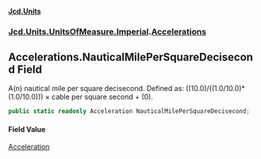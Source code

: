#### [Jcd.Units](index.md 'index')
### [Jcd.Units.UnitsOfMeasure.Imperial](Jcd.Units.UnitsOfMeasure.Imperial.md 'Jcd.Units.UnitsOfMeasure.Imperial').[Accelerations](Accelerations.md 'Jcd.Units.UnitsOfMeasure.Imperial.Accelerations')

## Accelerations.NauticalMilePerSquareDecisecond Field

A(n) nautical mile per square decisecond. Defined as: ((10.0)/((1.0/10.0)*(1.0/10.0))) × cable per square second + (0).

```csharp
public static readonly Acceleration NauticalMilePerSquareDecisecond;
```

#### Field Value
[Acceleration](Acceleration.md 'Jcd.Units.UnitTypes.Acceleration')